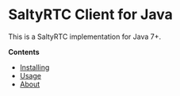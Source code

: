 # SaltyRTC Client for Java

This is a SaltyRTC implementation for Java 7+.

**Contents**

* [Installing](installing.md)
* [Usage](usage.md)
* [About](about.md)
